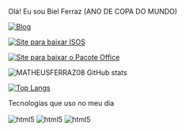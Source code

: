 Olá! Eu sou Biel Ferraz (ANO DE COPA DO MUNDO)

[![Blog](https://img.shields.io/badge/Instagram-E4405F?style=for-the-badge&logo=instagram&logoColor=white)](https://www.instagram.com/__b.i.e.l__10/)

[![Site para baixar ISOS](https://img.shields.io/badge/Link_Para_Baixar_ISOS-3A33D1?style=for-the-badge&logo=ISOS&logoColor=white)](https://isosparatecnicos.blogspot.com/)

[![Site para baixar o Pacote Office](https://img.shields.io/badge/Link_Para_Baixar_o_Pacote_Office-3A33D1?style=for-the-badge&logo=ISOS&logoColor=white)](https://mega.nz/file/DQAGVZjQ#gbbu6ygpQYenxw1mDNZ0J67QVZG9jwt1qBlC2JUhOVo)

![MATHEUSFERRAZ08 GitHub stats](https://github-readme-stats.vercel.app/api?username=MATHEUSFERRAZ08&show_icons=true&theme=dracula)

[![Top Langs](https://github-readme-stats.vercel.app/api/top-langs/?username=MATHEUSFERRAZ08&exclude_repo=github-readme-stats,anuraghazra.github.io)](https://github.com/MATHEUSFERRAZ08/github-readme-stats)
          
          

Tecnologias que uso no meu dia


<img align="center" alt="html5" src="https://img.shields.io/badge/HTML-239120?style=for-the-badge&logo=html5&logoColor=white" />
 </div>


<img align="center" alt="html5" src="https://img.shields.io/badge/CSS-239120?&style=for-the-badge&logo=css3&logoColor=white" />
 </div>



<img align="center" alt="html5" src="https://img.shields.io/badge/C%23-239120?style=for-the-badge&logo=c-sharp&logoColor=white" />
 </div>
 



